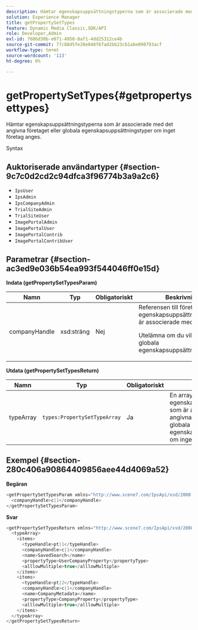 ```yaml
---
description: Hämtar egenskapsuppsättningstyperna som är associerade med det angivna företaget eller globala egenskapsuppsättningstyper om inget företag anges.
solution: Experience Manager
title: getPropertySetTypes
feature: Dynamic Media Classic,SDK/API
role: Developer,Admin
exl-id: 7686d30b-e071-4950-8af1-4dd25312ce4b
source-git-commit: 77c88d5fe20e048f6fad2bb23cb1abe090793acf
workflow-type: tm+mt
source-wordcount: '113'
ht-degree: 0%

---
```


# getPropertySetTypes{#getpropertysettypes}

Hämtar egenskapsuppsättningstyperna som är associerade med det angivna företaget eller globala egenskapsuppsättningstyper om inget företag anges.

Syntax

## Auktoriserade användartyper {#section-9c7c0d2cd2c94dfca3f96774b3a9a2c6}

* `IpsUser`
* `IpsAdmin`
* `IpsCompanyAdmin`
* `TrialSiteAdmin`
* `TrialSiteUser`
* `ImagePortalAdmin`
* `ImagePortalUser`
* `ImagePortalContrib`
* `ImagePortalContribUser`

## Parametrar {#section-ac3ed9e036b54ea993f544046ff0e15d}

**Indata (getPropertySetTypesParam)**

<table id="table_2590368FEEF04AD4B074412CBBA90F88"> 
 <thead> 
  <tr> 
   <th colname="col1" class="entry"> Namn </th> 
   <th colname="col2" class="entry"> Typ </th> 
   <th colname="col3" class="entry"> Obligatoriskt </th> 
   <th colname="col4" class="entry"> Beskrivning </th> 
  </tr> 
 </thead>
 <tbody> 
  <tr> 
   <td colname="col1"> <span class="codeph"> <span class="varname"> companyHandle</span> </span> </td> 
   <td colname="col2"> <span class="codeph"> xsd:sträng</span> </td> 
   <td colname="col3"> Nej </td> 
   <td colname="col4">Referensen till företaget som egenskapsuppsättningstyperna är associerade med. <p>Utelämna om du vill returnera globala egenskapsuppsättningstyper. </p> </td> 
  </tr> 
 </tbody> 
</table>

**Utdata (getPropertySetTypesReturn)**

| Namn | Typ | Obligatoriskt | Beskrivning |
|---|---|---|---|
| typeArray | `types:PropertySetTypeArray` | Ja | En array med egenskapsuppsättningstyper som är associerade med det angivna företaget, eller globala egenskapsuppsättningstyper om inget företag har angetts. |

## Exempel {#section-280c406a90864409856aee44d4069a52}

**Begäran**

```java
<getPropertySetTypesParam xmlns="http://www.scene7.com/IpsApi/xsd/2008-01-15">
  <companyHandle>c|1</companyHandle>
</getPropertySetTypesParam>
```

**Svar**

```java
<getPropertySetTypesReturn xmlns="http://www.scene7.com/IpsApi/xsd/2008-01-15">
  <typeArray>
    <items>
      <typeHandle>pt|1</typeHandle>
      <companyHandle>c|1</companyHandle>
      <name>SavedSearch</name>
      <propertyType>UserCompanyProperty</propertyType>
      <alllowMultiple>true</alllowMultiple>
    </items>
    <items>
      <typeHandle>pt|2</typeHandle>
      <companyHandle>c|1</companyHandle>
      <name>CompanyMetadata</name>
      <propertyType>CompanyProperty</propertyType>
      <alllowMultiple>true</alllowMultiple>
    </items>
  </typeArray>
</getPropertySetTypesReturn>
```
